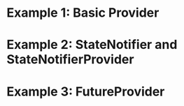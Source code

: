 # Example 1: Basic Provider

# Example 2: StateNotifier and StateNotifierProvider

# Example 3: FutureProvider
